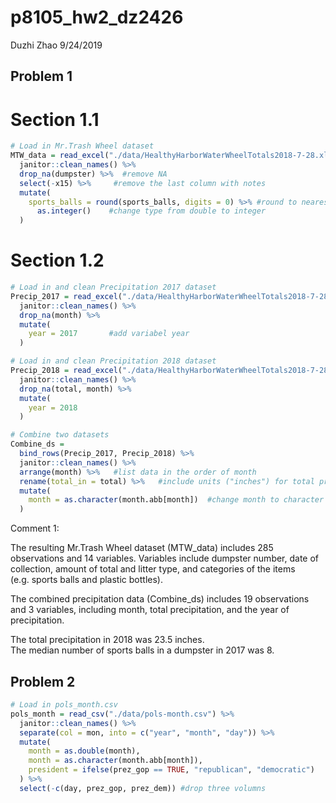 p8105\_hw2\_dz2426
================
Duzhi Zhao
9/24/2019

## Problem 1

# Section 1.1

``` r
# Load in Mr.Trash Wheel dataset
MTW_data = read_excel("./data/HealthyHarborWaterWheelTotals2018-7-28.xlsx", sheet = 1) %>%
  janitor::clean_names() %>% 
  drop_na(dumpster) %>%  #remove NA 
  select(-x15) %>%     #remove the last column with notes
  mutate(
    sports_balls = round(sports_balls, digits = 0) %>% #round to nearest integer
      as.integer()    #change type from double to integer
  )
```

# Section 1.2

``` r
# Load in and clean Precipitation 2017 dataset
Precip_2017 = read_excel("./data/HealthyHarborWaterWheelTotals2018-7-28.xlsx", sheet = 4, skip = 1) %>% 
  janitor::clean_names() %>% 
  drop_na(month) %>% 
  mutate(
    year = 2017       #add variabel year
  )

# Load in and clean Precipitation 2018 dataset
Precip_2018 = read_excel("./data/HealthyHarborWaterWheelTotals2018-7-28.xlsx", sheet = 3, skip = 1) %>% 
  janitor::clean_names() %>% 
  drop_na(total, month) %>%
  mutate(
    year = 2018         
  )

# Combine two datasets
Combine_ds = 
  bind_rows(Precip_2017, Precip_2018) %>% 
  janitor::clean_names() %>% 
  arrange(month) %>%   #list data in the order of month
  rename(total_in = total) %>%   #include units ("inches") for total precipitation
  mutate(
    month = as.character(month.abb[month])  #change month to character and correspond each number to its abbreviation
  )
```

Comment 1: <br />

The resulting Mr.Trash Wheel dataset (MTW\_data) includes 285
observations and 14 variables. Variables include dumpster number, date
of collection, amount of total and litter type, and categories of the
items (e.g. sports balls and plastic bottles). <br />

The combined precipitation data (Combine\_ds) includes 19 observations
and 3 variables, including month, total precipitation, and the year of
precipitation. <br />

The total precipitation in 2018 was 23.5 inches. <br /> The median
number of sports balls in a dumpster in 2017 was 8.

## Problem 2

``` r
# Load in pols_month.csv
pols_month = read_csv("./data/pols-month.csv") %>% 
  janitor::clean_names() %>% 
  separate(col = mon, into = c("year", "month", "day")) %>% 
  mutate(
    month = as.double(month),
    month = as.character(month.abb[month]),
    president = ifelse(prez_gop == TRUE, "republican", "democratic")
  ) %>% 
  select(-c(day, prez_gop, prez_dem)) #drop three volumns
```
